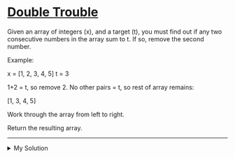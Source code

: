 # [Double Trouble](https://www.codewars.com/kata/53d32bea2f2a21f666000256)

Given an array of integers (x), and a target (t), you must find out if any two consecutive numbers in the array sum to t. If so, remove the second number.

Example:

x = [1, 2, 3, 4, 5]
t = 3

1+2 = t, so remove 2. No other pairs = t, so rest of array remains:

[1, 3, 4, 5]

Work through the array from left to right.

Return the resulting array.

---

<details><summary>My Solution</summary>

```js
function trouble(x, t) {
  return x.reduce(
    (obj, cur, i) => {
      if (obj.prevNum + cur !== t && i > 0) {
        obj.result.push(cur)
        obj.prevNum = cur
      }

      return obj
    },
    { result: [x[0]], prevNum: x[0] }
  ).result
}
```

</details>
